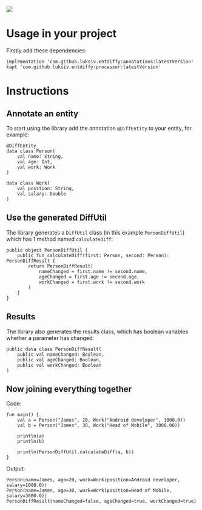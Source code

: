 [![](https://jitpack.io/v/luksiv/entdiffy.svg)](https://jitpack.io/#luksiv/entdiffy)


# Usage in your project
Firstly add these dependencies:
```
implementation 'com.github.luksiv.entdiffy:annotations:latestVersion'
kapt 'com.github.luksiv.entdiffy:processor:latestVersion'
```

# Instructions
## Annotate an entity
To start using the library add the annotation `@DiffEntity` to your entity, for example:
```
@DiffEntity
data class Person(
    val name: String,
    val age: Int,
    val work: Work
)

data class Work(
    val position: String,
    val salary: Double
)
```
## Use the generated DiffUtil
The library generates a `DiffUtil` class (in this example `PersonDiffUtil`) which has 1 method named `calculateDiff`:
```
public object PersonDiffUtil {
    public fun calculateDiff(first: Person, second: Person): PersonDiffResult {
        return PersonDiffResult(
            nameChanged = first.name != second.name,
            ageChanged = first.age != second.age,
            workChanged = first.work != second.work
        )
    }
}
```
## Results 
The library also generates the results class, which has boolean variables whether a parameter has changed:
```
public data class PersonDiffResult(
    public val nameChanged: Boolean,
    public val ageChanged: Boolean,
    public val workChanged: Boolean
)
```
## Now joining everything together
Code:
```
fun main() {
    val a = Person("James", 20, Work("Android developer", 1000.0))
    val b = Person("James", 30, Work("Head of Mobile", 3000.00))

    println(a)
    println(b)

    println(PersonDiffUtil.calculateDiff(a, b))
}
```
Output:
```
Person(name=James, age=20, work=Work(position=Android developer, salary=1000.0))
Person(name=James, age=30, work=Work(position=Head of Mobile, salary=3000.0))
PersonDiffResult(nameChanged=false, ageChanged=true, workChanged=true)
```
